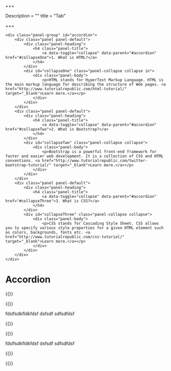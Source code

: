 +++

Description = ""
title = "Tab"

+++

    <div class="panel-group" id="accordion">
        <div class="panel panel-default">
            <div class="panel-heading">
                <h4 class="panel-title">
                    <a data-toggle="collapse" data-parent="#accordion" href="#collapseOne">1. What is HTML?</a>
                </h4>
            </div>
            <div id="collapseOne" class="panel-collapse collapse in">
                <div class="panel-body">
                    <p>HTML stands for HyperText Markup Language. HTML is the main markup language for describing the structure of Web pages. <a href="http://www.tutorialrepublic.com/html-tutorial/" target="_blank">Learn more.</a></p>
                </div>
            </div>
        </div>
        <div class="panel panel-default">
            <div class="panel-heading">
                <h4 class="panel-title">
                    <a data-toggle="collapse" data-parent="#accordion" href="#collapseTwo">2. What is Bootstrap?</a>
                </h4>
            </div>
            <div id="collapseTwo" class="panel-collapse collapse">
                <div class="panel-body">
                    <p>Bootstrap is a powerful front-end framework for faster and easier web development. It is a collection of CSS and HTML conventions. <a href="http://www.tutorialrepublic.com/twitter-bootstrap-tutorial/" target="_blank">Learn more.</a></p>
                </div>
            </div>
        </div>
        <div class="panel panel-default">
            <div class="panel-heading">
                <h4 class="panel-title">
                    <a data-toggle="collapse" data-parent="#accordion" href="#collapseThree">3. What is CSS?</a>
                </h4>
            </div>
            <div id="collapseThree" class="panel-collapse collapse">
                <div class="panel-body">
                    <p>CSS stands for Cascading Style Sheet. CSS allows you to specify various style properties for a given HTML element such as colors, backgrounds, fonts etc. <a href="http://www.tutorialrepublic.com/css-tutorial/" target="_blank">Learn more.</a></p>
                </div>
            </div>
        </div>
    </div>


# Accordion

{{<accordion test>}}



{{<accord title="accordion1" parent="test">}}
 
 fdslfsdkfldkfdsf
 dsfsdf
 sdfsdfdsf

{{</accord>}}

 {{<accord title="accordion2" parent="test">}}
 
 fdslfsdkfldkfdsf
 dsfsdf
 sdfsdfdsf

{{</accord>}}


{{</accordion>}}

 